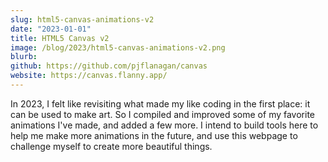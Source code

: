 ```yaml
---
slug: html5-canvas-animations-v2
date: "2023-01-01"
title: HTML5 Canvas v2
image: /blog/2023/html5-canvas-animations-v2.png
blurb: 
github: https://github.com/pjflanagan/canvas
website: https://canvas.flanny.app/
---
```


In 2023, I felt like revisiting what made my like coding in the first place: it can be used to make art. So I compiled and improved some of my favorite animations I've made, and added a few more. I intend to build tools here to help me make more animations in the future, and use this webpage to challenge myself to create more beautiful things.
